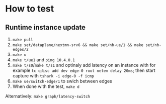 # How to test

## Runtime instance update

1. `make pull`
2. `make set/dataplane/nextmn-srv6 && make set/nb-ue/1 && make set/nb-edges/2`
3. `make u`
4. `make t/ue1` and `ping 10.4.0.1`
5. `make t/s0`/`make t/s1` and optinaly add latency on an instance with for example `tc qdisc add dev edge-0 root netem delay 20ms`; then start capture with `tshark -i edge-0 -f icmp`
6. `make ue/switch-edge/1` to swich between edges
8. When done with the test, `make d`

Alternatively: `make graph/latency-switch`
